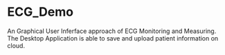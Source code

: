 # ECG_Demo
An Graphical User Inferface approach of ECG Monitoring and Measuring. The Desktop Application is able to save and upload patient information on cloud. 
